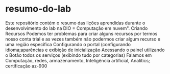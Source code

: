 # resumo-do-lab
Este repositório contém o resumo das lições aprendidas durante o desenvolvimento do lab na DIO = Computação em nuvem".
Criando Recursos
Podemos ter problemas para criar alguns recursos por termos nosso conta trial e as vezes também não podermos criar algum recurso e uma região específica
Configurando o portal (configurando idioma;aparências e exibição de inicialização
Acessando o painel utilizando o Botão todos os serviços (exibindo tudo por categorias)
Falamos em Computação, redes, armazenamento, Inteligência artificial, Analítics; 
certificação az-900
